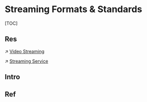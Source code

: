 # Streaming Formats & Standards

[TOC]



## Res
↗ [Video Streaming](../../../🏎️%20Computer%20Networking%20and%20Communication/Video%20Streaming%20&%20OTT/Video%20Streaming/Video%20Streaming.md)

↗ [Streaming Service](../../../../Software%20Engineering/👾%20Web%20Dev%20&%20Ops/Streaming%20Service/Streaming%20Service.md)



## Intro


## Ref

